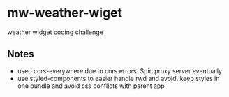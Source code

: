 # mw-weather-wiget

weather widget coding challenge

## Notes

- used cors-everywhere due to cors errors. Spin proxy server eventually
- use styled-components to easier handle rwd and avoid, keep styles in one bundle and avoid css conflicts with parent app
